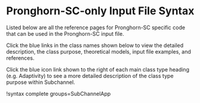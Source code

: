 # Pronghorn-SC-only Input File Syntax

Listed below are all the reference pages for Pronghorn-SC specific code that
can be used in the Pronghorn-SC input file.

Click the blue links in the class names shown below to view the detailed
description, the class purpose, theoretical models, input file examples, and
references.

Click the blue icon link shown to the right of each main class type heading
(e.g. Adaptivity) to see a more detailed description of the class type purpose
within Subchannel.

!syntax complete groups=SubChannelApp